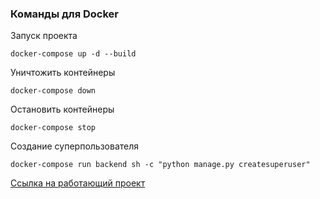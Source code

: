 ### Команды для Docker

Запуск проекта

~~~
docker-compose up -d --build 
~~~

Уничтожить контейнеры

~~~
docker-compose down 
~~~

Остановить контейнеры

~~~
docker-compose stop 
~~~

Создание суперпользователя

~~~
docker-compose run backend sh -c "python manage.py createsuperuser"
~~~

[Ссылка на работающий проект](http://127.0.0.1:8000/)
